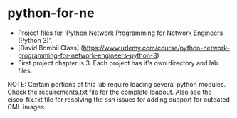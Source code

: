 # python-for-ne
 - Project files for 'Python Network Programming for Network Engineers (Python 3)'.
 - [David Bombil Class] (https://www.udemy.com/course/python-network-programming-for-network-engineers-python-3)
 - First project chapter is 3. Each project has it's own directory and lab files.

 NOTE: Certain portions of this lab require loading several python modules. Check the requirements.txt file for the complete
       loadout.
       Also see the cisco-fix.txt file for resolving the ssh issues for adding support for outdated CML images.
